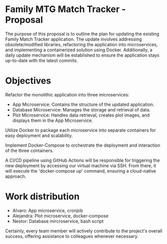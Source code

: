 # Family MTG Match Tracker - Proposal

The purpose of this proposal is to outline the plan for updating the existing Family Match Tracker application. The update involves addressing obsolete/modified libraries, refactoring the application into microservices, and implementing a containerized solution using Docker. Additionally, a daily update mechanism will be established to ensure the application stays up-to-date with the latest commits.

# Objectives

Refactor the monolithic application into three microservices:
- App Microservice: Contains the structure of the updated application.
- Database Microservice: Manages the storage and retrieval of data.
- Plot Microservice: Handles data retrieval, creates plot images, and displays them in the App Microservice.

Utilize Docker to package each microservice into separate containers for easy deployment and scalability.

Implement Docker-Compose to orchestrate the deployment and interaction of the three containers.

A CI/CD pipeline using GitHub Actions will be responsible for triggering the new deployment by accessing our virtual machine via SSH. From there, it will execute the 'docker-compose up' command, ensuring a cloud-native approach.


# Work distribution
- Alvaro: App microservice, cronjob
- Alejandra: Plot microservice, docker-compose
- Nestor: Database mircroservice, bash script

Certainly, every team member will actively contribute to the project's overall success, offering assistance to colleagues whenever necessary.
